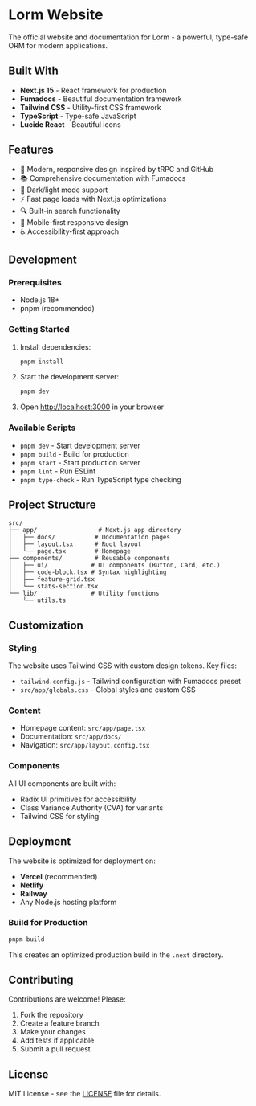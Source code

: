 # Lorm Website

The official website and documentation for Lorm - a powerful, type-safe ORM for modern applications.

## Built With

- **Next.js 15** - React framework for production
- **Fumadocs** - Beautiful documentation framework
- **Tailwind CSS** - Utility-first CSS framework
- **TypeScript** - Type-safe JavaScript
- **Lucide React** - Beautiful icons

## Features

- 🎨 Modern, responsive design inspired by tRPC and GitHub
- 📚 Comprehensive documentation with Fumadocs
- 🌙 Dark/light mode support
- ⚡ Fast page loads with Next.js optimizations
- 🔍 Built-in search functionality
- 📱 Mobile-first responsive design
- ♿ Accessibility-first approach

## Development

### Prerequisites

- Node.js 18+
- pnpm (recommended)

### Getting Started

1. Install dependencies:
   ```bash
   pnpm install
   ```

2. Start the development server:
   ```bash
   pnpm dev
   ```

3. Open [http://localhost:3000](http://localhost:3000) in your browser

### Available Scripts

- `pnpm dev` - Start development server
- `pnpm build` - Build for production
- `pnpm start` - Start production server
- `pnpm lint` - Run ESLint
- `pnpm type-check` - Run TypeScript type checking

## Project Structure

```
src/
├── app/                 # Next.js app directory
│   ├── docs/           # Documentation pages
│   ├── layout.tsx      # Root layout
│   └── page.tsx        # Homepage
├── components/         # Reusable components
│   ├── ui/            # UI components (Button, Card, etc.)
│   ├── code-block.tsx # Syntax highlighting
│   ├── feature-grid.tsx
│   └── stats-section.tsx
└── lib/               # Utility functions
    └── utils.ts
```

## Customization

### Styling

The website uses Tailwind CSS with custom design tokens. Key files:

- `tailwind.config.js` - Tailwind configuration with Fumadocs preset
- `src/app/globals.css` - Global styles and custom CSS

### Content

- Homepage content: `src/app/page.tsx`
- Documentation: `src/app/docs/`
- Navigation: `src/app/layout.config.tsx`

### Components

All UI components are built with:
- Radix UI primitives for accessibility
- Class Variance Authority (CVA) for variants
- Tailwind CSS for styling

## Deployment

The website is optimized for deployment on:

- **Vercel** (recommended)
- **Netlify**
- **Railway**
- Any Node.js hosting platform

### Build for Production

```bash
pnpm build
```

This creates an optimized production build in the `.next` directory.

## Contributing

Contributions are welcome! Please:

1. Fork the repository
2. Create a feature branch
3. Make your changes
4. Add tests if applicable
5. Submit a pull request

## License

MIT License - see the [LICENSE](../../LICENSE) file for details.